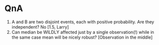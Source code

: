 # QnA

1. A and B are two disjoint events, each with positive probability. Are they independent? No [1.5, Larry]
2. Can median be WILDLY affected just by a single observation(!) while in the same case mean will be nicely robust? [Observation in the middle]